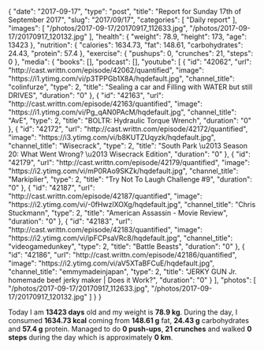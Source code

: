 {
    "date": "2017-09-17",
    "type": "post",
    "title": "Report for Sunday 17th of September 2017",
    "slug": "2017\/09\/17",
    "categories": [
        "Daily report"
    ],
    "images": [
        "\/photos\/2017-09-17\/20170917_112633.jpg",
        "\/photos\/2017-09-17\/20170917_120132.jpg"
    ],
    "health": {
        "weight": 78.9,
        "height": 173,
        "age": 13423
    },
    "nutrition": {
        "calories": 1634.73,
        "fat": 148.61,
        "carbohydrates": 24.43,
        "protein": 57.4
    },
    "exercise": {
        "pushups": 0,
        "crunches": 21,
        "steps": 0
    },
    "media": {
        "books": [],
        "podcast": [],
        "youtube": [
            {
                "id": "42062",
                "url": "http:\/\/cast.writtn.com\/episode\/42062\/quantified",
                "image": "https:\/\/i1.ytimg.com\/vi\/p3TPPGb1X8A\/hqdefault.jpg",
                "channel_title": "colinfurze",
                "type": 2,
                "title": "Sealing a car and Filling with WATER but still DRIVES",
                "duration": "0"
            },
            {
                "id": "42163",
                "url": "http:\/\/cast.writtn.com\/episode\/42163\/quantified",
                "image": "https:\/\/i1.ytimg.com\/vi\/Pg_qAN0PAcM\/hqdefault.jpg",
                "channel_title": "AvE",
                "type": 2,
                "title": "BOLTR: Hydraulic Torque Wrench",
                "duration": "0"
            },
            {
                "id": "42172",
                "url": "http:\/\/cast.writtn.com\/episode\/42172\/quantified",
                "image": "https:\/\/i3.ytimg.com\/vi\/b8KUTZUqyzk\/hqdefault.jpg",
                "channel_title": "Wisecrack",
                "type": 2,
                "title": "South Park \u2013 Season 20: What Went Wrong? \u2013 Wisecrack Edition",
                "duration": "0"
            },
            {
                "id": "42179",
                "url": "http:\/\/cast.writtn.com\/episode\/42179\/quantified",
                "image": "https:\/\/i2.ytimg.com\/vi\/mP0RAo9SKZk\/hqdefault.jpg",
                "channel_title": "Markiplier",
                "type": 2,
                "title": "Try Not To Laugh Challenge #9",
                "duration": "0"
            },
            {
                "id": "42187",
                "url": "http:\/\/cast.writtn.com\/episode\/42187\/quantified",
                "image": "https:\/\/i2.ytimg.com\/vi\/-0fHwzlXOXg\/hqdefault.jpg",
                "channel_title": "Chris Stuckmann",
                "type": 2,
                "title": "American Assassin - Movie Review",
                "duration": "0"
            },
            {
                "id": "42183",
                "url": "http:\/\/cast.writtn.com\/episode\/42183\/quantified",
                "image": "https:\/\/i2.ytimg.com\/vi\/ipFCPsaVRc8\/hqdefault.jpg",
                "channel_title": "videogamedunkey",
                "type": 2,
                "title": "Battle Beasts",
                "duration": "0"
            },
            {
                "id": "42186",
                "url": "http:\/\/cast.writtn.com\/episode\/42186\/quantified",
                "image": "https:\/\/i2.ytimg.com\/vi\/aV5XTaBFCuE\/hqdefault.jpg",
                "channel_title": "emmymadeinjapan",
                "type": 2,
                "title": "JERKY GUN Jr. homemade beef jerky maker | Does it Work?",
                "duration": "0"
            }
        ],
        "photos": [
            "\/photos\/2017-09-17\/20170917_112633.jpg",
            "\/photos\/2017-09-17\/20170917_120132.jpg"
        ]
    }
}

Today I am <strong>13423 days</strong> old and my weight is <strong>78.9 kg</strong>. During the day, I consumed <strong>1634.73 kcal</strong> coming from <strong>148.61 g</strong> fat, <strong>24.43 g</strong> carbohydrates and <strong>57.4 g</strong> protein. Managed to do <strong>0 push-ups</strong>, <strong>21 crunches</strong> and walked <strong>0 steps</strong> during the day which is approximately <strong>0 km</strong>.